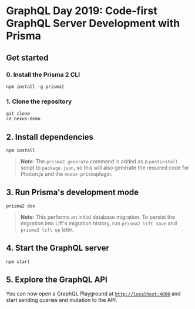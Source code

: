 # GraphQL Day 2019: Code-first GraphQL Server Development with Prisma

## Get started

### 0. Install the Prisma 2 CLI

```
npm install -g prisma2
```

### 1. Clone the repository

```
git clone 
cd nexus-demo
```

## 2. Install dependencies

```
npm install
```

> **Note**: The `prisma2 generate` command is added as a `postinstall` script to `package.json`, so this will also generate the required code for Photon.js and the `nexus-prisma`plugin.

## 3. Run Prisma's development mode

```
prisma2 dev
```

> **Note**: This performs an initial database migration. To persist the migration into Lift's migration history, run `prisma2 lift save` and `prisma2 lift up` later.

## 4. Start the GraphQL server

```
npm start
```

## 5. Explore the GraphQL API

You can now open a GraphQL Playground at [`http://localhost:4000`](http://localhost:4000) and start sending queries and mutation to the API.